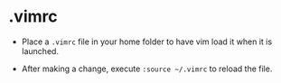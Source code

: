 # .vimrc

- Place a `.vimrc` file in your home folder to have vim load it when it is launched.

- After making a change, execute `:source ~/.vimrc` to reload the file.

